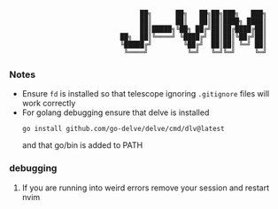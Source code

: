 ```
                                 ██╗      ██╗   ██╗██╗███╗   ███╗
                                 ██║      ██║   ██║██║████╗ ████║
                                 ██║█████╗╚██╗ ██╔╝██║██╔████╔██║
                            ██╗  ██║╚════╝ ╚████╔╝ ██║██║╚██╔╝██║
                            ╚█████╔╝        ╚██╔╝  ██║██║ ╚═╝ ██║
                             ╚════╝          ╚═╝   ╚═╝╚═╝     ╚═╝
```

### Notes
* Ensure `fd` is installed so that telescope ignoring `.gitignore` files will work correctly
* For golang debugging ensure that delve is installed 
    ```
    go install github.com/go-delve/delve/cmd/dlv@latest
    ```
    and that go/bin is added to PATH

### debugging
1. If you are running into weird errors remove your session and restart nvim

